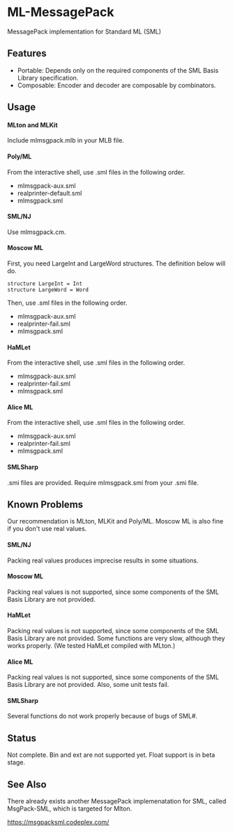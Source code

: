 ML-MessagePack
==============

MessagePack implementation for Standard ML (SML)

Features
--------

- Portable: Depends only on the required components of the SML Basis Library specification.
- Composable: Encoder and decoder are composable by combinators.

Usage
-----

#### MLton and MLKit

Include mlmsgpack.mlb in your MLB file.

#### Poly/ML

From the interactive shell, use .sml files in the following order.

- mlmsgpack-aux.sml
- realprinter-default.sml
- mlmsgpack.sml

#### SML/NJ

Use mlmsgpack.cm.

#### Moscow ML

First, you need LargeInt and LargeWord structures. The definition below will do.

    structure LargeInt = Int
    structure LargeWord = Word

Then, use .sml files in the following order.

- mlmsgpack-aux.sml
- realprinter-fail.sml
- mlmsgpack.sml

#### HaMLet

From the interactive shell, use .sml files in the following order.

- mlmsgpack-aux.sml
- realprinter-fail.sml
- mlmsgpack.sml

#### Alice ML

From the interactive shell, use .sml files in the following order.

- mlmsgpack-aux.sml
- realprinter-fail.sml
- mlmsgpack.sml

#### SMLSharp

.smi files are provided. Require mlmsgpack.smi from your .smi file.

Known Problems
--------------

Our recommendation is MLton, MLKit and Poly/ML. Moscow ML is also fine if you don't use real values.

#### SML/NJ

Packing real values produces imprecise results in some situations.

#### Moscow ML

Packing real values is not supported, since some components of the SML Basis Library are not provided.

#### HaMLet

Packing real values is not supported, since some components of the SML Basis Library are not provided.
Some functions are very slow, although they works properly. (We tested HaMLet compiled with MLton.)

#### Alice ML

Packing real values is not supported, since some components of the SML Basis Library are not provided.
Also, some unit tests fail.

#### SMLSharp

Several functions do not work properly because of bugs of SML#.

Status
------

Not complete. Bin and ext are not supported yet. Float support is in beta stage.

See Also
--------

There already exists another MessagePack implemenatation for SML, 
called MsgPack-SML, which is targeted for Mlton.

https://msgpacksml.codeplex.com/
